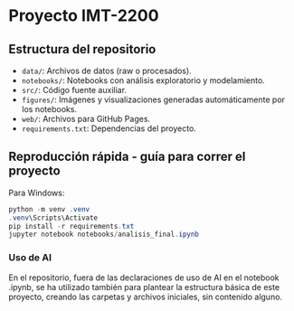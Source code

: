 # Proyecto IMT-2200

## Estructura del repositorio

- `data/`: Archivos de datos (raw o procesados).
- `notebooks/`: Notebooks con análisis exploratorio y modelamiento.
- `src/`: Código fuente auxiliar.
- `figures/`: Imágenes y visualizaciones generadas automáticamente por los notebooks.
- `web/`: Archivos para GitHub Pages.
- `requirements.txt`: Dependencias del proyecto.

## Reproducción rápida - guía para correr el proyecto

Para Windows:
```powershell
python -m venv .venv
.venv\Scripts\Activate
pip install -r requirements.txt
jupyter notebook notebooks/analisis_final.ipynb
```

### Uso de AI
En el repositorio, fuera de las declaraciones de uso de AI en el notebook .ipynb, se ha utilizado también para plantear la estructura básica de este proyecto, creando las carpetas y archivos iniciales, sin contenido alguno.